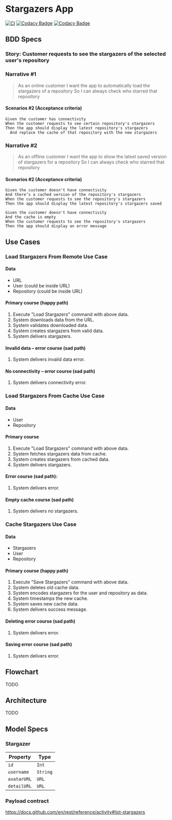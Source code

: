# Stargazers App

[![CI](https://github.com/RRReDz/Stargazers/actions/workflows/CI.yml/badge.svg)](https://github.com/RRReDz/Stargazers/actions/workflows/CI.yml)
[![Codacy Badge](https://app.codacy.com/project/badge/Grade/bfd9a9f8e5d84d728266f2fe4ac42ea6)](https://www.codacy.com/gh/RRReDz/Stargazers/dashboard?utm_source=github.com&amp;utm_medium=referral&amp;utm_content=RRReDz/Stargazers&amp;utm_campaign=Badge_Grade)
[![Codacy Badge](https://app.codacy.com/project/badge/Coverage/bfd9a9f8e5d84d728266f2fe4ac42ea6)](https://www.codacy.com/gh/RRReDz/Stargazers/dashboard?utm_source=github.com&utm_medium=referral&utm_content=RRReDz/Stargazers&utm_campaign=Badge_Coverage)

## BDD Specs

### Story: Customer requests to see the stargazers of the selected user's repository

### Narrative #1

> As an online customer
> I want the app to automatically load the stargazers of a repository
> So I can always check who starred that repository

#### Scenarios #2 (Acceptance criteria)

```English
Given the customer has connectivity
When the customer requests to see certain repository's stargazers
Then the app should display the latest repository's stargazers
  And replace the cache of that repository with the new stargazers
```

### Narrative #2

> As an offline customer
> I want the app to show the latest saved version of stargazers for a repository
> So I can always check who starred that repository

#### Scenarios #2 (Acceptance criteria)

```English
Given the customer doesn't have connectivity
And there’s a cached version of the repository's stargazers
When the customer requests to see the repository's stargazers
Then the app should display the latest repository's stargazers saved

Given the customer doesn't have connectivity
And the cache is empty
When the customer requests to see the repository's stargazers
Then the app should display an error message
```

## Use Cases

### Load Stargazers From Remote Use Case

#### Data
  - URL
  - User (could be inside URL)
  - Repository (could be inside URL)

#### Primary course (happy path)
  1. Execute "Load Stargazers" command with above data.
  2. System downloads data from the URL.
  3. System validates downloaded data.
  4. System creates stargazers from valid data.
  5. System delivers stargazers.

#### Invalid data – error course (sad path)
  1. System delivers invalid data error.

#### No connectivity – error course (sad path)
  1. System delivers connectivity error.

### Load Stargazers From Cache Use Case

#### Data
  - User
  - Repository

#### Primary course
  1. Execute "Load Stargazers" command with above data.
  2. System fetches stargazers data from cache.
  3. System creates stargazers from cached data.
  4. System delivers stargazers.

#### Error course (sad path):
  1. System delivers error.

#### Empty cache course (sad path)
  1. System delivers no stargazers.

### Cache Stargazers Use Case

#### Data
  - Stargazers
  - User
  - Repository

#### Primary course (happy path)
  1. Execute "Save Stargazers" command with above data.
  2. System deletes old cache data.
  3. System encodes stargazers for the user and repository as data.
  4. System timestamps the new cache.
  5. System saves new cache data.
  6. System delivers success message.

#### Deleting error course (sad path)
  1. System delivers error.

#### Saving error course (sad path)
  1. System delivers error.

## Flowchart

TODO

## Architecture

TODO

## Model Specs

### Stargazer

| Property      | Type                |
|---------------|---------------------|
| `id`          | `Int`               |
| `username`    | `String`            |
| `avatarURL`   | `URL`               |
| `detailURL`   | `URL`               |

### Payload contract

https://docs.github.com/en/rest/reference/activity#list-stargazers